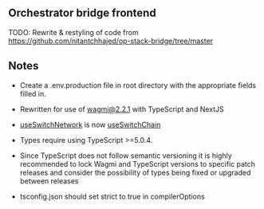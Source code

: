 ## Orchestrator bridge frontend

TODO: Rewrite & restyling of code from 
https://github.com/nitantchhajed/op-stack-bridge/tree/master

## Notes

- Create a .env.production file in root directory with the appropriate fields filled in.

- Rewritten for use of wagmi@2.2.1 with TypeScript and NextJS
 - [useSwitchNetwork](0.5.x.wagmi.sh/react/hooks/useSwitchNetwork) is now [useSwitchChain](wagmi.sh/react/api/hooks/useSwitchChain)
 - Types require using TypeScript >=5.0.4.
 - Since TypeScript does not follow semantic versioning it is highly recommended to lock Wagmi and TypeScript versions to specific patch releases and consider the possibility of types being fixed or upgraded between releases
 - tsconfig.json should set strict to true in compilerOptions